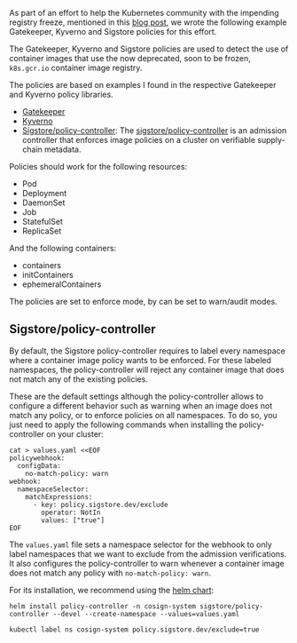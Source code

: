 As part of an effort to help the Kubernetes community with the impending registry freeze, mentioned in this [blog post](https://kubernetes.io/blog/2023/02/06/k8s-gcr-io-freeze-announcement/), we wrote the following example Gatekeeper, Kyverno and Sigstore policies for this effort. 

The Gatekeeper, Kyverno and Sigstore policies are used to detect the use of container images that use the now deprecated, soon to be frozen, `k8s.gcr.io` container image registry.

The policies are based on examples I found in the respective Gatekeeper and Kyverno policy libraries.

- [Gatekeeper](https://open-policy-agent.github.io/gatekeeper-library/website/)
- [Kyverno](https://kyverno.io/policies/)
- [Sigstore/policy-controller](https://github.com/sigstore/policy-controller): The [sigstore/policy-controller](https://github.com/sigstore/helm-charts/tree/main/charts/policy-controller) is an admission controller that enforces image policies on a cluster on verifiable supply-chain metadata.

Policies should work for the following resources:
- Pod
- Deployment
- DaemonSet
- Job
- StatefulSet
- ReplicaSet

And the following containers:
- containers
- initContainers
- ephemeralContainers

The policies are set to enforce mode, by can be set to warn/audit modes.

## Sigstore/policy-controller

By default, the Sigstore policy-controller requires to label every namespace where a container image policy wants to be enforced. For these labeled namespaces, the policy-controller will reject any container image that does not match any of the existing policies. 

These are the default settings although the policy-controller allows to configure a different behavior such as warning when an image does not match any policy, or to enforce policies on all namespaces. To do so, you just need to apply the following commands when installing the policy-controller on your cluster:

```shell
cat > values.yaml <<EOF
policywebhook:
  configData:
    no-match-policy: warn
webhook:
  namespaceSelector:
    matchExpressions:
      - key: policy.sigstore.dev/exclude
        operator: NotIn
        values: ["true"]
EOF
```

The `values.yaml` file sets a namespace selector for the webhook to only label namespaces that we want to exclude from the admission verifications. It also configures the policy-controller to warn whenever a container image does not match any policy with `no-match-policy: warn`.

For its installation, we recommend using the [helm chart](https://github.com/sigstore/helm-charts/tree/main/charts/policy-controller):

```shell
helm install policy-controller -n cosign-system sigstore/policy-controller --devel --create-namespace --values=values.yaml

kubectl label ns cosign-system policy.sigstore.dev/exclude=true
```